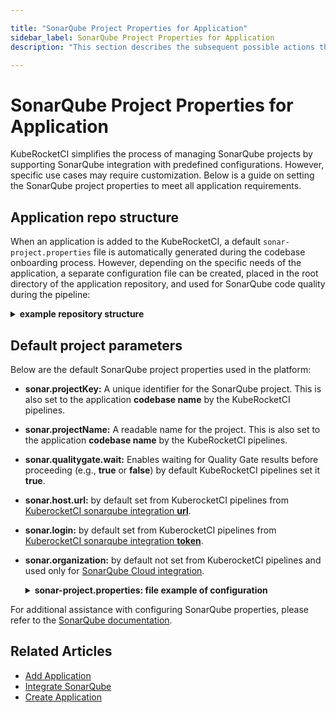 ```yaml
---

title: "SonarQube Project Properties for Application"
sidebar_label: SonarQube Project Properties for Application
description: "This section describes the subsequent possible actions that can be performed with the newly added or existing applications."

---
```

<!-- markdownlint-disable MD025 -->

# SonarQube Project Properties for Application

<head>
  <link rel="canonical" href="https://docs.kuberocketci.io/docs/user-guide/application-sonarqube-project-properties" />
</head>

KubeRocketCI simplifies the process of managing SonarQube projects by supporting SonarQube integration with predefined configurations. However, specific use cases may require customization. Below is a guide on setting the SonarQube project properties to meet all application requirements.

## Application repo structure

When an application is added to the KubeRocketCI, a default `sonar-project.properties` file is automatically generated during the codebase onboarding process. However, depending on the specific needs of the application, a separate configuration file can be created, placed in the root directory of the application repository, and used for SonarQube code quality during the pipeline:

  <details>
  <summary><b>example repository structure</b></summary>
  ```text
  go-example-project
    ├── deploy-templates
    │   └── ..
    ├── Dockerfile
    ├── Makefile
    ├── controllers
    │   ├── hello.go
    │   └── hello_test.go
    ├── go.mod
    ├── go.sum
    ├── main.go
    ├── routers
    │   └── router.go
    └── sonar-project.properties
  ```
  </details>

## Default project parameters

Below are the default SonarQube project properties used in the platform:

* **sonar.projectKey:** A unique identifier for the SonarQube project. This is also set to the application **codebase name** by the KubeRocketCI pipelines.
* **sonar.projectName:** A readable name for the project. This is also set to the application **codebase name** by the KubeRocketCI pipelines.
* **sonar.qualitygate.wait:** Enables waiting for Quality Gate results before proceeding (e.g., **true** or **false**) by default KubeRocketCI pipelines set it **true**.
* **sonar.host.url:** by default set from KuberocketCI pipelines from [KuberocketCI sonarqube integration **url**](../operator-guide/code-quality/sonarqube.md#configuration).
* **sonar.login:** by default set from KuberocketCI pipelines from [KuberocketCI sonarqube integration **token**](../operator-guide/code-quality/sonarqube.md#configuration).
* **sonar.organization:** by default not set from KuberocketCI pipelines and used only for [SonarQube Cloud integration](../quick-start/integrate-sonarcloud.md).

  <details>
  <summary><b>sonar-project.properties: file example of configuration</b></summary>
  ```text
  sonar.projectKey=go-example-project
  sonar.projectName=go-example-project
  sonar.exclusions=**/cmd/**,**/deploy/**,**/deploy-templates/**,**/*.groovy,**/config/**
  sonar.language=go
  ```
  </details>

For additional assistance with configuring SonarQube properties, please refer to the [SonarQube documentation](https://docs.sonarsource.com/sonarqube-server/10.6/analyzing-source-code/scanners/sonarscanner/).

## Related Articles

* [Add Application](add-application.md)
* [Integrate SonarQube](../quick-start/integrate-sonarcloud.md)
* [Create Application](../quick-start/create-application.md)
